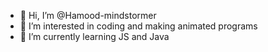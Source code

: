 - 👋 Hi, I’m @Hamood-mindstormer
- 👀 I’m interested in coding and making animated programs
- 🌱 I’m currently learning JS and Java

<!---
Hamood-mindstormer/Hamood-mindstormer is a ✨ special ✨ repository because its `README.md` (this file) appears on your GitHub profile.
You can click the Preview link to take a look at your changes.
--->

